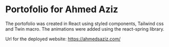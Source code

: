 # Portofolio for Ahmed Aziz

The portofolio was created in React using styled components, Tailwind css and Twin macro.
The animations were added using the react-spring library.

Url for the deployed website: https://ahmedsaziz.com/
